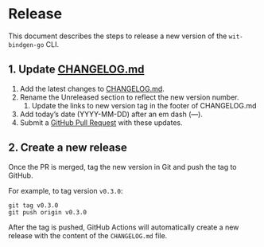 # Release

This document describes the steps to release a new version of the `wit-bindgen-go` CLI.

## 1. Update [CHANGELOG.md](./CHANGELOG.md)

1. Add the latest changes to [CHANGELOG.md](./CHANGELOG.md).
1. Rename the Unreleased section to reflect the new version number.
	1. Update the links to new version tag in the footer of CHANGELOG.md
1. Add today’s date (YYYY-MM-DD) after an em dash (—).
1. Submit a [GitHub Pull Request](https://docs.github.com/en/pull-requests/collaborating-with-pull-requests/proposing-changes-to-your-work-with-pull-requests/about-pull-requests) with these updates.

## 2. Create a new release

Once the PR is merged, tag the new version in Git and push the tag to GitHub.

For example, to tag version `v0.3.0`:

```console
git tag v0.3.0
git push origin v0.3.0
```

After the tag is pushed, GitHub Actions will automatically create a new release with the content of the `CHANGELOG.md` file.
